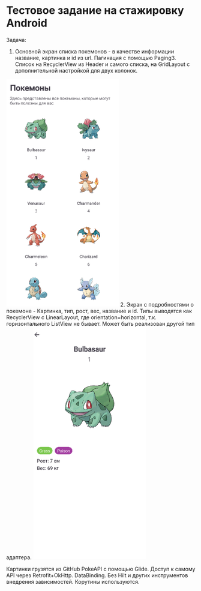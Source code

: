# Тестовое задание на стажировку Android

Задача:
1. Основной экран списка покемонов - в качестве информации название, картинка и id из url. Пагинация с помощью Paging3. Список на RecyclerView из Header и самого списка, на GridLayout с дополнительной настройкой для двух колонок.
<img width="300px" src="https://github.com/wybin4/pokeapi_vk/blob/assets/sc_1.PNG"/>
2. Экран с подробностями о покемоне - Картинка, тип, рост, вес, название и id. Типы выводятся как RecyclerView с LinearLayout, где orientation=horizontal, т.к. горизонтального ListView не бывает. Может быть реализован другой тип адаптера.
<img width="300px" src="https://github.com/wybin4/pokeapi_vk/blob/assets/sc_2.PNG"/>

Картинки грузятся из GitHub PokeAPI с помощью Glide. Доступ к самому API через Retrofit+OkHttp. DataBinding. Без Hilt и других инструментов внедрения зависимостей. Корутины используются.
